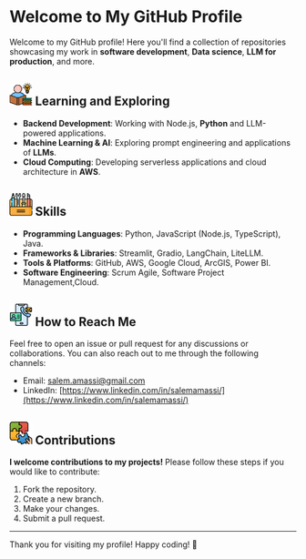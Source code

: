 # Welcome to My GitHub Profile

Welcome to my GitHub profile! Here you'll find a collection of repositories showcasing
my work in **software development**, **Data science**, **LLM for production**,
and more.

## <img src="study.png" alt = "study" width="40" height="40"> Learning and Exploring

- **Backend Development**: Working with Node.js, **Python** and LLM-powered applications.
- **Machine Learning & AI**: Exploring prompt engineering and applications of **LLMs**.
- **Cloud Computing**: Developing serverless applications and cloud architecture in **AWS**.

## <img src="toolkit.png" alt = "toolkit" width="40" height="40"> Skills

- **Programming Languages**: Python, JavaScript (Node.js, TypeScript), Java.
- **Frameworks & Libraries**: Streamlit, Gradio, LangChain, LiteLLM.
- **Tools & Platforms**: GitHub, AWS, Google Cloud, ArcGIS, Power BI.
- **Software Engineering**: Scrum Agile, Software Project Management,Cloud.

## <img src="contact-information.png" alt = "toolkit" width="40" height="40"> How to Reach Me

Feel free to open an issue or pull request for any discussions or collaborations.
You can also reach out to me through the following channels:

- Email: [salem.amassi@gmail.com](mailto:salem.amassi@gmail.com)
- LinkedIn: [https://www.linkedin.com/in/salemamassi/](https://www.linkedin.com/in/salemamassi/)

## <img src="contribution.png" alt = "contribution" width="40" height="40"> Contributions

**I welcome contributions to my projects!**
Please follow these steps if you would like to contribute:

1. Fork the repository.
2. Create a new branch.
3. Make your changes.
4. Submit a pull request.

---

Thank you for visiting my profile! Happy coding! 🚀
